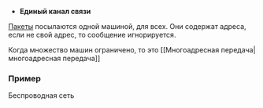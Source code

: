- **Единый канал связи**

[Пакеты](../термины/Пакет.md) посылаются одной машиной, для всех. Они содержат адреса, если не свой адрес, то сообщение игнорируется.

Когда множество машин ограничено, то это [[Многоадресная передача|многоадресная передача]]

### Пример

Беспроводная сеть